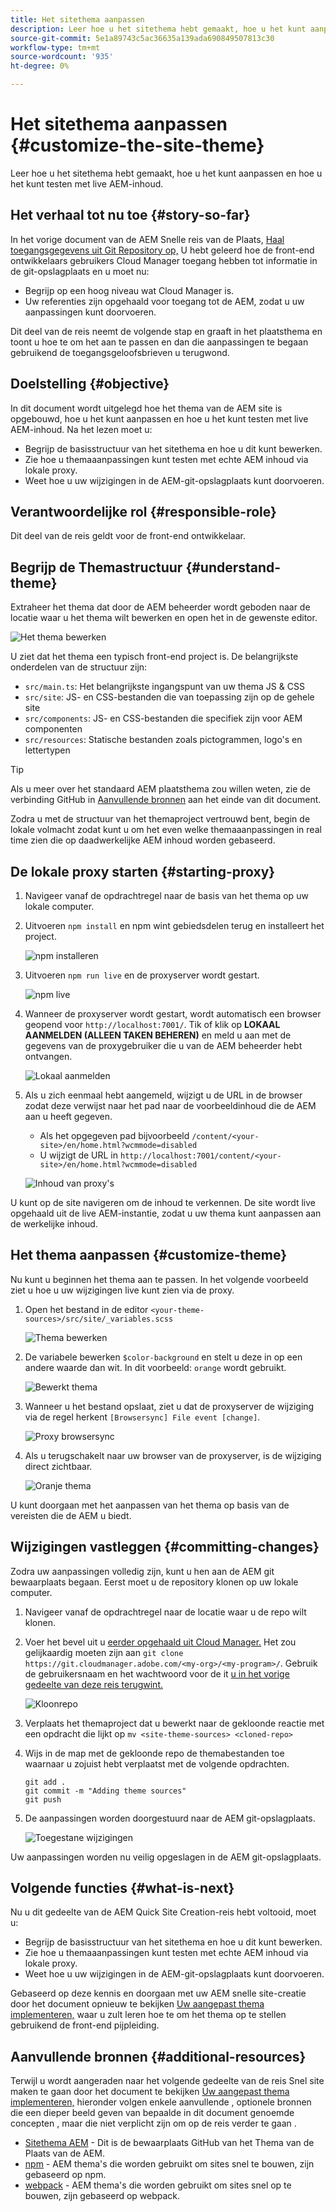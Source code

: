 ```yaml
---
title: Het sitethema aanpassen
description: Leer hoe u het sitethema hebt gemaakt, hoe u het kunt aanpassen en hoe u het kunt testen met live AEM-inhoud.
source-git-commit: 5e1a89743c5ac36635a139ada690849507813c30
workflow-type: tm+mt
source-wordcount: '935'
ht-degree: 0%

---
```



# Het sitethema aanpassen {#customize-the-site-theme}

Leer hoe u het sitethema hebt gemaakt, hoe u het kunt aanpassen en hoe u het kunt testen met live AEM-inhoud.

## Het verhaal tot nu toe {#story-so-far}

In het vorige document van de AEM Snelle reis van de Plaats, [Haal toegangsgegevens uit Git Repository op,](retrieve-access.md) U hebt geleerd hoe de front-end ontwikkelaars gebruikers Cloud Manager toegang hebben tot informatie in de git-opslagplaats en u moet nu:

* Begrijp op een hoog niveau wat Cloud Manager is.
* Uw referenties zijn opgehaald voor toegang tot de AEM, zodat u uw aanpassingen kunt doorvoeren.

Dit deel van de reis neemt de volgende stap en graaft in het plaatsthema en toont u hoe te om het aan te passen en dan die aanpassingen te begaan gebruikend de toegangsgeloofsbrieven u terugwond.

## Doelstelling {#objective}

In dit document wordt uitgelegd hoe het thema van de AEM site is opgebouwd, hoe u het kunt aanpassen en hoe u het kunt testen met live AEM-inhoud. Na het lezen moet u:

* Begrijp de basisstructuur van het sitethema en hoe u dit kunt bewerken.
* Zie hoe u themaaanpassingen kunt testen met echte AEM inhoud via lokale proxy.
* Weet hoe u uw wijzigingen in de AEM-git-opslagplaats kunt doorvoeren.

## Verantwoordelijke rol {#responsible-role}

Dit deel van de reis geldt voor de front-end ontwikkelaar.

## Begrijp de Themastructuur {#understand-theme}

Extraheer het thema dat door de AEM beheerder wordt geboden naar de locatie waar u het thema wilt bewerken en open het in de gewenste editor.

![Het thema bewerken](assets/edit-theme.png)

U ziet dat het thema een typisch front-end project is. De belangrijkste onderdelen van de structuur zijn:

* `src/main.ts`: Het belangrijkste ingangspunt van uw thema JS &amp; CSS
* `src/site`: JS- en CSS-bestanden die van toepassing zijn op de gehele site
* `src/components`: JS- en CSS-bestanden die specifiek zijn voor AEM componenten
* `src/resources`: Statische bestanden zoals pictogrammen, logo&#39;s en lettertypen

>[!TIP]
>
>Als u meer over het standaard AEM plaatsthema zou willen weten, zie de verbinding GitHub in [Aanvullende bronnen](#additional-resources) aan het einde van dit document.

Zodra u met de structuur van het themaproject vertrouwd bent, begin de lokale volmacht zodat kunt u om het even welke themaaanpassingen in real time zien die op daadwerkelijke AEM inhoud worden gebaseerd.

## De lokale proxy starten {#starting-proxy}

1. Navigeer vanaf de opdrachtregel naar de basis van het thema op uw lokale computer.
1. Uitvoeren `npm install` en npm wint gebiedsdelen terug en installeert het project.

   ![npm installeren](assets/npm-install.png)

1. Uitvoeren `npm run live` en de proxyserver wordt gestart.

   ![npm live](assets/npm-run-live.png)

1. Wanneer de proxyserver wordt gestart, wordt automatisch een browser geopend voor `http://localhost:7001/`. Tik of klik op **LOKAAL AANMELDEN (ALLEEN TAKEN BEHEREN)** en meld u aan met de gegevens van de proxygebruiker die u van de AEM beheerder hebt ontvangen.

   ![Lokaal aanmelden](assets/sign-in-locally.png)

1. Als u zich eenmaal hebt aangemeld, wijzigt u de URL in de browser zodat deze verwijst naar het pad naar de voorbeeldinhoud die de AEM aan u heeft gegeven.

   * Als het opgegeven pad bijvoorbeeld `/content/<your-site>/en/home.html?wcmmode=disabled`
   * U wijzigt de URL in `http://localhost:7001/content/<your-site>/en/home.html?wcmmode=disabled`

   ![Inhoud van proxy&#39;s](assets/proxied-sample-content.png)

U kunt op de site navigeren om de inhoud te verkennen. De site wordt live opgehaald uit de live AEM-instantie, zodat u uw thema kunt aanpassen aan de werkelijke inhoud.

## Het thema aanpassen {#customize-theme}

Nu kunt u beginnen het thema aan te passen. In het volgende voorbeeld ziet u hoe u uw wijzigingen live kunt zien via de proxy.

1. Open het bestand in de editor `<your-theme-sources>/src/site/_variables.scss`

   ![Thema bewerken](assets/edit-theme.png)

1. De variabele bewerken `$color-background` en stelt u deze in op een andere waarde dan wit. In dit voorbeeld: `orange` wordt gebruikt.

   ![Bewerkt thema](assets/edited-theme.png)

1. Wanneer u het bestand opslaat, ziet u dat de proxyserver de wijziging via de regel herkent `[Browsersync] File event [change]`.

   ![Proxy browsersync](assets/proxy-browsersync.png)

1. Als u terugschakelt naar uw browser van de proxyserver, is de wijziging direct zichtbaar.

   ![Oranje thema](assets/orange-theme.png)

U kunt doorgaan met het aanpassen van het thema op basis van de vereisten die de AEM u biedt.

## Wijzigingen vastleggen {#committing-changes}

Zodra uw aanpassingen volledig zijn, kunt u hen aan de AEM git bewaarplaats begaan. Eerst moet u de repository klonen op uw lokale computer.

1. Navigeer vanaf de opdrachtregel naar de locatie waar u de repo wilt klonen.
1. Voer het bevel uit u [eerder opgehaald uit Cloud Manager.](retrieve-access.md) Het zou gelijkaardig moeten zijn aan `git clone https://git.cloudmanager.adobe.com/<my-org>/<my-program>/`. Gebruik de gebruikersnaam en het wachtwoord voor de it [u in het vorige gedeelte van deze reis terugwint.](retrieve-access.md)

   ![Kloonrepo](assets/clone-repo.png)

1. Verplaats het themaproject dat u bewerkt naar de gekloonde reactie met een opdracht die lijkt op `mv <site-theme-sources> <cloned-repo>`
1. Wijs in de map met de gekloonde repo de themabestanden toe waarnaar u zojuist hebt verplaatst met de volgende opdrachten.

   ```text
   git add .
   git commit -m "Adding theme sources"
   git push
   ```

1. De aanpassingen worden doorgestuurd naar de AEM git-opslagplaats.

   ![Toegestane wijzigingen](assets/changes-committed.png)

Uw aanpassingen worden nu veilig opgeslagen in de AEM git-opslagplaats.

## Volgende functies {#what-is-next}

Nu u dit gedeelte van de AEM Quick Site Creation-reis hebt voltooid, moet u:

* Begrijp de basisstructuur van het sitethema en hoe u dit kunt bewerken.
* Zie hoe u themaaanpassingen kunt testen met echte AEM inhoud via lokale proxy.
* Weet hoe u uw wijzigingen in de AEM-git-opslagplaats kunt doorvoeren.

Gebaseerd op deze kennis en doorgaan met uw AEM snelle site-creatie door het document opnieuw te bekijken [Uw aangepast thema implementeren,](deploy-theme.md) waar u zult leren hoe te om het thema op te stellen gebruikend de front-end pijpleiding.

## Aanvullende bronnen {#additional-resources}

Terwijl u wordt aangeraden naar het volgende gedeelte van de reis Snel site maken te gaan door het document te bekijken [Uw aangepast thema implementeren,](deploy-theme.md) hieronder volgen enkele aanvullende , optionele bronnen die een dieper beeld geven van bepaalde in dit document genoemde concepten , maar die niet verplicht zijn om op de reis verder te gaan .

* [Sitethema AEM](https://github.com/adobe/aem-site-template-standard-theme-e2e) - Dit is de bewaarplaats GitHub van het Thema van de Plaats van de AEM.
* [npm](https://www.npmjs.com) - AEM thema&#39;s die worden gebruikt om sites snel te bouwen, zijn gebaseerd op npm.
* [webpack](https://webpack.js.org) - AEM thema&#39;s die worden gebruikt om sites snel op te bouwen, zijn gebaseerd op webpack.